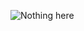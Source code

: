 ![Nothing here](https://www.doingitlocal.com/wp-content/uploads/2021/08/move-along-people-nothing-to-see-here-300x169.jpg)
